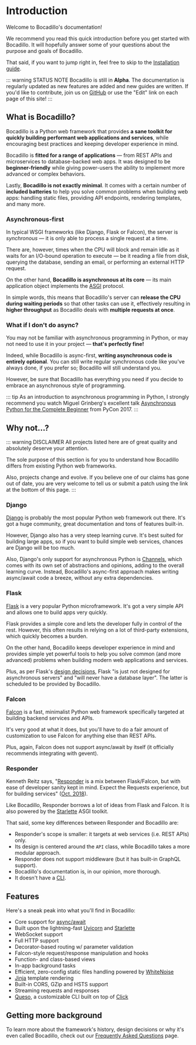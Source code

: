 # Introduction

Welcome to Bocadillo's documentation!

We recommend you read this quick introduction before you get started with Bocadillo. It will hopefully answer some of your questions about the purpose and goals of Bocadillo.

That said, if you want to jump right in, feel free to skip to the [Installation guide](installation.md).

::: warning STATUS NOTE
Bocadillo is still in **Alpha**. The documentation is regularly updated as new features are added and new guides are written. If you'd like to contribute, join us on [GitHub](https:github.com/bocadilloproject/bocadillo) or use the "Edit" link on each page of this site!
:::

## What is Bocadillo?

Bocadillo is a Python web framework that provides **a sane toolkit for quickly building performant web applications and services**, while encouraging best practices and keeping developer experience in mind.

Bocadillo is **fitted for a range of applications** — from REST APIs and microservices to database-backed web apps. It was designed to be **beginner-friendly** while giving power-users the ability to implement more advanced or complex behaviors.

Lastly, **Bocadillo is not exactly minimal**. It comes with a certain number of **included batteries** to help you solve common problems when building web apps: handling static files, providing API endpoints, rendering templates, and many more.

### Asynchronous-first

In typical WSGI frameworks (like Django, Flask or Falcon), the server is *synchronous* — it is only able to process a single request at a time.

There are, however, times when the CPU will block and remain idle as it waits for an I/O-bound operation to execute — be it reading a file from disk, querying the database, sending an email, or performing an external HTTP request.

On the other hand, **Bocadillo is asynchronous at its core** — its main application object implements the [ASGI] protocol.

In simple words, this means that Bocadillo's server can **release the CPU during waiting periods** so that other tasks can use it, effectively resulting in **higher throughput** as Bocadillo deals with **multiple requests at once**.

<!-- Include a sequence diagram of WSGI vs ASGI -->

### What if I don't do async?

You may not be familiar with asynchronous programming in Python, or may not need to use it in your project — **that's perfectly fine!**

Indeed, while Bocadillo is async-first, **writing asynchronous code is entirely optional**. You can still write regular synchronous code like you've always done, if you prefer so; Bocadillo will still understand you.

However, be sure that Bocadillo has everything you need if you decide to embrace an asynchronous style of programming.

::: tip
As an introduction to asynchronous programming in Python, I strongly recommend you watch Miguel Grinberg's excellent talk [Asynchronous Python for the Complete Beginner](https://www.youtube.com/watch?v=iG6fr81xHKA) from PyCon 2017.
:::

## Why not…?

::: warning DISCLAIMER
All projects listed here are of great quality and absolutely deserve your attention.

The sole purpose of this section is for you to understand how Bocadillo differs from existing Python web frameworks.

Also, projects change and evolve. If you believe one of our claims has gone out of date, you are very welcome to tell us or submit a patch using the link at the bottom of this page.
:::

### Django

[Django] is probably the most popular Python web framework out there. It's got a huge community, great documentation and tons of features built-in.

However, Django also has a very steep learning curve. It's best suited for building large apps, so if you want to build simple web services, chances are Django will be too much.

Also, Django's only support for asynchronous Python is [Channels], which comes with its own set of abstractions and opinions, adding to the overall learning curve. Instead, Bocadillo's async-first approach makes writing async/await code a breeze, without any extra dependencies.

### Flask

[Flask] is a very popular Python microframework. It's got a very simple API and allows one to build apps very quickly.

Flask provides a simple core and lets the developer fully in control of the rest. However, this often results in relying on a lot of third-party extensions, which quickly becomes a burden.

On the other hand, Bocadillo keeps developer experience in mind and provides simple yet powerful tools to help you solve common (and more advanced) problems when building modern web applications and services.

Plus, as per Flask's [design decisions](http://flask.pocoo.org/docs/1.0/design/#design-decisions-in-flask), Flask "is just not designed for asynchronous servers" and "will never have a database layer". The latter is scheduled to be provided by Bocadillo.

### Falcon

[Falcon] is a fast, minimalist Python web framework specifically targeted at building backend services and APIs.

It's very good at what it does, but you'll have to do a fair amount of customization to use Falcon for anything else than REST APIs.

Plus, again, Falcon does not support async/await by itself (it officially recommends integrating with gevent).

### Responder

Kenneth Reitz says, "[Responder] is a mix between Flask/Falcon, but with ease of developer sanity kept in mind. Expect the Requests experience, but for building services" ([Oct. 2018](https://twitter.com/kennethreitz/status/1050723571004309505)).

Like Bocadillo, Responder borrows a lot of ideas from Flask and Falcon. It is also powered by the [Starlette] ASGI toolkit.

That said, some key differences between Responder and Bocadillo are:

- Responder's scope is smaller: it targets at web services (i.e. REST APIs) only.
- Its design is centered around the `API` class, while Bocadillo takes a more modular approach.
- Responder does not support middleware (but it has built-in GraphQL support).
- Bocadillo's documentation is, in our opinion, more thorough.
- It doesn't have a [CLI][queso].

## Features

Here's a sneak peak into what you'll find in Bocadillo:

- Core support for [async/await](https://docs.python.org/3/library/asyncio-task.html)
- Built upon the lightning-fast [Uvicorn] and [Starlette]
- WebSocket support
- Full HTTP support
- Decorator-based routing w/ parameter validation
- Falcon-style request/response manipulation and hooks
- Function- and class-based views
- In-app background tasks
- Efficient, zero-config static files handling powered by [WhiteNoise]
- [Jinja] template rendering
- Built-in CORS, GZip and HSTS support
- Streaming requests and responses
- [Queso], a customizable CLI built on top of [Click]

## Getting more background

To learn more about the framework's history, design decisions or why it's even called Bocadillo, check out our [Frequently Asked Questions][faq] page.

[ASGI]: https://asgi.readthedocs.io
[Django]: https://www.djangoproject.com
[Channels]: https://channels.readthedocs.io
[Flask]: http://flask.pocoo.org
[Falcon]: https://falconframework.org
[Responder]: http://python-responder.org/en/latest/
[Starlette]: https://www.starlette.io
[Uvicorn]: https://www.uvicorn.org
[WhiteNoise]: http://whitenoise.evans.io
[Jinja]: http://jinja.pocoo.org
[Click]: https://click.palletsprojects.com
[Queso]: https://bocadilloproject.github.io/queso
[faq]: ../faq/
